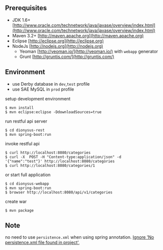 Prerequisites
-------------
- JDK 1.6+ [http://www.oracle.com/technetwork/java/javase/overview/index.html](http://www.oracle.com/technetwork/java/javase/overview/index.html)
- Maven 3.2+ [http://maven.apache.org](http://maven.apache.org)
- Eclipse [http://eclipse.org](http://eclipse.org)
- NodeJs [http://nodejs.org](http://nodejs.org)
	- Yeoman [http://yeoman.io/](http://yeoman.io/) with ```webapp``` generator
	- Grunt [http://gruntjs.com/](http://gruntjs.com/)


Environment
-----------

- use Derby database in ```dev```,```test``` profile
- use SAE MySQL in ```prod``` profile

setup development environment

	$ mvn install
	$ mvn eclipse:eclipse -DdownloadSources=true
	
run restful api server

	$ cd dionysus-rest
	$ mvn spring-boot:run
	
invoke restful api

	$ curl http://localhost:8080/categories
	$ curl -X  POST -H "Content-type:application/json" -d '{"name":"test"}' http://localhost:8080/categories
	$ curl http://localhost:8080/categories/1

or start full application

	$ cd dionysus-webapp
	$ mvn spring-boot:run
	$ browser http://localhost:8080/api/v1/categories
	
create war

	$ mvn package
	
Note
----
no need to use ```persistence.xml``` when using spring annotation.
[Ignore 'No persistence.xml file found in project'](http://stackoverflow.com/questions/20287026/how-to-tell-eclipse-to-ignore-no-persistence-xml-file-found-in-project),

